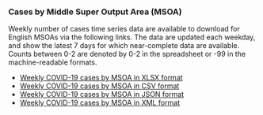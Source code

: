 ### Cases by Middle Super Output Area (MSOA)

Weekly number of cases time series data are available to download for English MSOAs via the following links. The data are updated each weekday, and show the latest 7 days for which near-complete data are available. Counts between 0-2 are denoted by 0-2 in the spreadsheet or -99 in the machine-readable formats. 

* [Weekly COVID-19 cases by MSOA in XLSX format](https://coronavirus.data.gov.uk/downloads/msoa_data/MSOAs_latest.xlsx)
* [Weekly COVID-19 cases by MSOA in CSV format](https://coronavirus.data.gov.uk/downloads/msoa_data/MSOAs_latest.csv)
* [Weekly COVID-19 cases by MSOA in JSON format](https://coronavirus.data.gov.uk/downloads/msoa_data/MSOAs_latest.json)
* [Weekly COVID-19 cases by MSOA in XML format](https://coronavirus.data.gov.uk/downloads/msoa_data/MSOAs_latest.xml)

